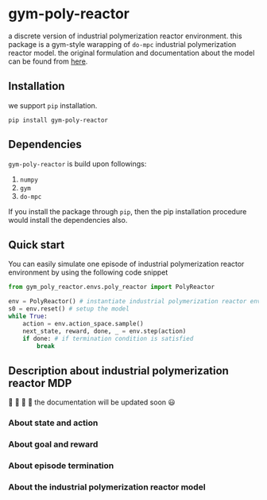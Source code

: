 # gym-poly-reactor
a discrete version of industrial polymerization reactor environment. this package is a gym-style warapping of `do-mpc` industrial polymerization reactor model.
the original formulation and documentation about the model can be found from [here](https://www.do-mpc.com/en/latest/example_gallery/industrial_poly.html).

## Installation 
we support `pip` installation.

```
pip install gym-poly-reactor
```

## Dependencies
`gym-poly-reactor` is build upon followings:
1. `numpy`
2. `gym`
3. `do-mpc`

If you install the package through `pip`, then the pip installation procedure would install the dependencies also. 

## Quick start
You can easily simulate one episode of industrial polymerization reactor environment by using the following code snippet

```python
from gym_poly_reactor.envs.poly_reactor import PolyReactor

env = PolyReactor() # instantiate industrial polymerization reactor environment
s0 = env.reset() # setup the model
while True:
    action = env.action_space.sample()
    next_state, reward, done, _ = env.step(action)
    if done: # if termination condition is satisfied
        break 
```

## Description about industrial polymerization reactor MDP
:construction: :construction: :construction: :construction: 
the documentation will be updated soon :smiley:

### About state and action

### About goal and reward

### About episode termination

### About the industrial polymerization reactor model
